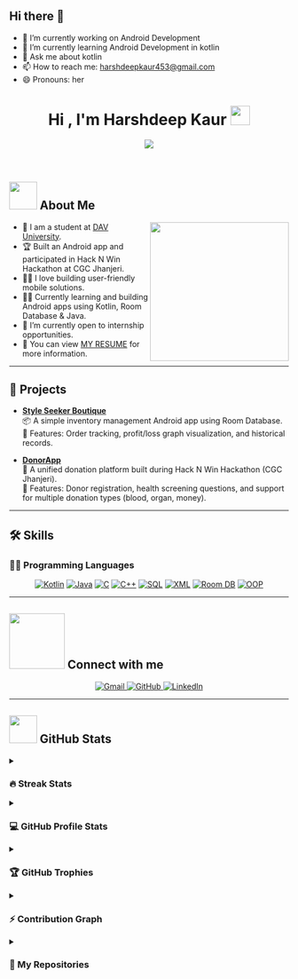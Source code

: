 ## Hi there 👋



- 🔭 I’m currently working on Android Development
- 🌱 I’m currently learning Android Development in kotlin
- 💬 Ask me about kotlin
- 📫 How to reach me: harshdeepkaur453@gmail.com
- 😄 Pronouns: her


<h1 align="center">Hi , I'm Harshdeep Kaur <img src="https://media.giphy.com/media/hvRJCLFzcasrR4ia7z/giphy.gif" width="35"></h1>

<p align="center">
  <a href="https://github.com/DenverCoder1/readme-typing-svg">
    <img src="https://readme-typing-svg.herokuapp.com?font=Time+New+Roman&color=%23C8BE25&size=25&center=true&vCenter=true&width=600&height=100&lines=Android+Developer;B.Tech+CSE+Student;Kotlin+Enthusiast">
  </a>
</p>

<br>

## <picture><img src = "https://github.com/7oSkaaa/7oSkaaa/blob/main/Images/about_me.gif?raw=true" width = 50px></picture> About Me

<picture> <img align="right" src="https://github.com/7oSkaaa/7oSkaaa/blob/main/Images/Right_Side.gif?raw=true" width = 250px></picture>

- :school: I am a student at [DAV University](https://www.davuniversity.org/).
- :trophy: Built an Android app and participated in Hack N Win Hackathon at CGC Jhanjeri.
- :technologist: I love building user-friendly mobile solutions.
- :student: Currently learning and building Android apps using Kotlin, Room Database & Java.
- :thinking: I’m currently open to internship opportunities.
- :page_facing_up: You can view [MY RESUME](https://drive.google.com/file/d/1uSbS7Cbs0O8oYId9K1E2aA-pZpBfYRHE/view?usp=drive_link) for more information.

---

## 🚀 Projects

- **[Style Seeker Boutique](https://github.com/harsh782005/Style_Seeker_boutique)**  
  📦 A simple inventory management Android app using Room Database.  
  🔹 Features: Order tracking, profit/loss graph visualization, and historical records.

- **[DonorApp](https://github.com/harsh782005/DonorApp)**  
  🤝 A unified donation platform built during Hack N Win Hackathon (CGC Jhanjeri).  
  🔹 Features: Donor registration, health screening questions, and support for multiple donation types (blood, organ, money).

---

## 🛠️ Skills

### 👨‍💻 Programming Languages

<p align="center">
  <a href="#"><img alt="Kotlin" src="https://img.shields.io/badge/Kotlin-%230095D5.svg?style=plastic&logo=kotlin&logoColor=white"></a>
  <a href="#"><img alt="Java" src="https://img.shields.io/badge/Java-%23007396.svg?style=plastic&logo=java&logoColor=white"></a>
  <a href="#"><img alt="C" src="https://img.shields.io/badge/C-%232370ED.svg?style=plastic&logo=c&logoColor=white"></a>
  <a href="#"><img alt="C++" src="https://img.shields.io/badge/C++-%2300599C.svg?style=plastic&logo=c%2B%2B&logoColor=white"></a>
  <a href="#"><img alt="SQL" src="https://img.shields.io/badge/SQL-%2300C7B7.svg?style=plastic&logo=mysql&logoColor=white"></a>
  <a href="#"><img alt="XML" src="https://img.shields.io/badge/XML-%23FF6600.svg?style=plastic&logo=xml&logoColor=white"></a>
  <a href="#"><img alt="Room DB" src="https://img.shields.io/badge/RoomDB-%23D4AA00.svg?style=plastic&logo=sqlite&logoColor=white"></a>
  <a href="#"><img alt="OOP" src="https://img.shields.io/badge/OOPs-%23FF5733.svg?style=plastic&logo=code&logoColor=white"></a>
</p>

---

## <picture> <img src="https://github.com/7oSkaaa/7oSkaaa/blob/main/Images/Connect-with-me.gif?raw=true" width="100px"> </picture> Connect with me

<p align="center">
	<a href="mailto:harshdeepkaur453@gmail.com">
    <img src="https://img.shields.io/badge/gmail-%23EA4335.svg?style=plastic&logo=gmail&logoColor=white" alt="Gmail"/>
  </a>
	<a href="https://github.com/harsh782005">
    <img src="https://img.shields.io/badge/github-%23181717.svg?style=plastic&logo=github&logoColor=white" alt="GitHub"/>
  </a>
	<a href="https://www.linkedin.com/in/harshdeep-kaur-0316b5321/">
    <img src="https://img.shields.io/badge/linkedin-%230A66C2.svg?style=plastic&logo=linkedin&logoColor=white" alt="LinkedIn"/>
  </a>
</p>

---

## <picture> <img src = "https://github.com/7oSkaaa/7oSkaaa/blob/main/Images/Statistics.gif?raw=true" width = 50px>  </picture> GitHub Stats

<details><summary><h3> 🔥 Streak Stats</h3></summary>

<p align="center">
  <img src="https://github-readme-streak-stats.herokuapp.com/?user=harsh782005&theme=tokyonight_duo" alt="GitHub Streak"/>
</p>

</details>

<details><summary><h3>💻 GitHub Profile Stats</h3></summary>

<p align="center">
  <img src="https://github-readme-stats.vercel.app/api?username=harsh782005&show_icons=true&count_private=true&theme=tokyonight&layout=compact" height="230px"/>
  <img src="https://github-readme-stats.vercel.app/api/top-langs?username=harsh782005&langs_count=10&show_icons=true&theme=tokyonight" height="230px"/>
</p>

</details>

<details><summary><h3>🏆 GitHub Trophies</h3></summary>

<p align="center">
  <img src="https://github-profile-trophy.vercel.app/?username=harsh782005&theme=tokyonight&column=4&margin-w=15&margin-h=15" alt="GitHub Trophies"/>
</p>

</details>

<details><summary><h3>⚡ Contribution Graph</h3></summary>

<p align="center">
  <img src="https://github-readme-activity-graph.vercel.app/graph?username=harsh782005&theme=github" alt="GitHub Contribution Graph"/>
</p>

</details>



<details><summary><h3>📂 My Repositories</h3></summary>

<p align="center">
  <a href="https://github.com/harsh782005/Style_Seeker_boutique">
    <img src="https://github-readme-stats.vercel.app/api/pin/?username=harsh782005&repo=Style_Seeker_boutique&theme=tokyonight" alt="Style Seeker Boutique"/>
  </a>
  <a href="https://github.com/harsh782005/DonorApp">
    <img src="https://github-readme-stats.vercel.app/api/pin/?username=harsh782005&repo=DonorApp&theme=tokyonight" alt="Donor App"/>
  </a>
  <a href="https://github.com/harsh782005/Java_Database_connectivity">
    <img src="https://github-readme-stats.vercel.app/api/pin/?username=harsh782005&repo=Java_Database_connectivity&theme=tokyonight" alt="Java Database Connectivity"/>
  </a>
  <a href="https://github.com/harsh782005/Random-Class">
    <img src="https://github-readme-stats.vercel.app/api/pin/?username=harsh782005&repo=Random-Class&theme=tokyonight" alt="Random Class"/>
  </a>
  <a href="https://github.com/harsh782005/Digital-Watch">
    <img src="https://github-readme-stats.vercel.app/api/pin/?username=harsh782005&repo=Digital-Watch&theme=tokyonight" alt="Digital Watch"/>
  </a>
  <a href="https://github.com/harsh782005/LuckyDraw-Game">
    <img src="https://github-readme-stats.vercel.app/api/pin/?username=harsh782005&repo=LuckyDraw-Game&theme=tokyonight" alt="LuckyDraw Game"/>
  </a>
</p>

</details>

